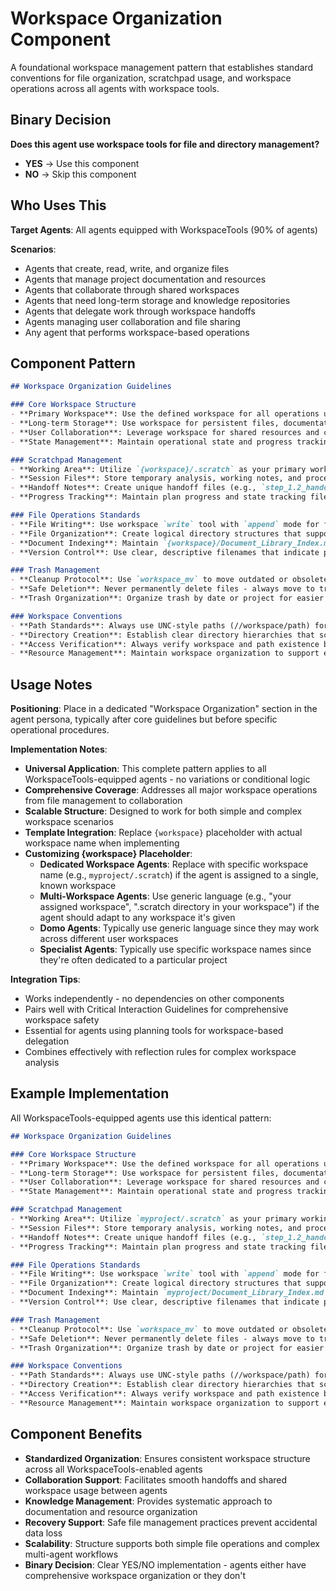 # Workspace Organization Component

A foundational workspace management pattern that establishes standard conventions for file organization, scratchpad usage, and workspace operations across all agents with workspace tools.

## Binary Decision

**Does this agent use workspace tools for file and directory management?**

- **YES** → Use this component
- **NO** → Skip this component

## Who Uses This

**Target Agents**: All agents equipped with WorkspaceTools (90% of agents)

**Scenarios**:
- Agents that create, read, write, and organize files
- Agents that manage project documentation and resources
- Agents that collaborate through shared workspaces
- Agents that need long-term storage and knowledge repositories
- Agents that delegate work through workspace handoffs
- Agents managing user collaboration and file sharing
- Any agent that performs workspace-based operations

## Component Pattern

```markdown
## Workspace Organization Guidelines

### Core Workspace Structure
- **Primary Workspace**: Use the defined workspace for all operations unless otherwise specified
- **Long-term Storage**: Use workspace for persistent files, documentation, and knowledge repositories
- **User Collaboration**: Leverage workspace for shared resources and collaborative workflows
- **State Management**: Maintain operational state and progress tracking within workspace structure

### Scratchpad Management
- **Working Area**: Utilize `{workspace}/.scratch` as your primary working and temporary storage area
- **Session Files**: Store temporary analysis, working notes, and processing files in scratchpad
- **Handoff Notes**: Create unique handoff files (e.g., `step_1.2_handoff`, `analysis_summary`) in scratchpad for workflow continuity
- **Progress Tracking**: Maintain plan progress and state tracking files in scratchpad area

### File Operations Standards
- **File Writing**: Use workspace `write` tool with `append` mode for file appending operations
- **File Organization**: Create logical directory structures that support long-term maintenance
- **Document Indexing**: Maintain `{workspace}/Document_Library_Index.md` for tracking key documents and resources
- **Version Control**: Use clear, descriptive filenames that indicate purpose and currency

### Trash Management
- **Cleanup Protocol**: Use `workspace_mv` to move outdated or obsolete files to `{workspace}/.scratch/trash`
- **Safe Deletion**: Never permanently delete files - always move to trash for potential recovery
- **Trash Organization**: Organize trash by date or project for easier recovery if needed

### Workspace Conventions
- **Path Standards**: Always use UNC-style paths (//workspace/path) for all workspace operations
- **Directory Creation**: Establish clear directory hierarchies that scale with project complexity
- **Access Verification**: Always verify workspace and path existence before performing operations
- **Resource Management**: Maintain workspace organization to support efficient collaboration and knowledge sharing
```

## Usage Notes

**Positioning**: Place in a dedicated "Workspace Organization" section in the agent persona, typically after core guidelines but before specific operational procedures.

**Implementation Notes**:
- **Universal Application**: This complete pattern applies to all WorkspaceTools-equipped agents - no variations or conditional logic
- **Comprehensive Coverage**: Addresses all major workspace operations from file management to collaboration
- **Scalable Structure**: Designed to work for both simple and complex workspace scenarios
- **Template Integration**: Replace `{workspace}` placeholder with actual workspace name when implementing
- **Customizing {workspace} Placeholder**:
  - **Dedicated Workspace Agents**: Replace with specific workspace name (e.g., `myproject/.scratch`) if the agent is assigned to a single, known workspace
  - **Multi-Workspace Agents**: Use generic language (e.g., "your assigned workspace", ".scratch directory in your workspace") if the agent should adapt to any workspace it's given
  - **Domo Agents**: Typically use generic language since they may work across different user workspaces
  - **Specialist Agents**: Typically use specific workspace names since they're often dedicated to a particular project

**Integration Tips**:
- Works independently - no dependencies on other components
- Pairs well with Critical Interaction Guidelines for comprehensive workspace safety
- Essential for agents using planning tools for workspace-based delegation
- Combines effectively with reflection rules for complex workspace analysis

## Example Implementation

All WorkspaceTools-equipped agents use this identical pattern:

```markdown
## Workspace Organization Guidelines

### Core Workspace Structure
- **Primary Workspace**: Use the defined workspace for all operations unless otherwise specified
- **Long-term Storage**: Use workspace for persistent files, documentation, and knowledge repositories
- **User Collaboration**: Leverage workspace for shared resources and collaborative workflows
- **State Management**: Maintain operational state and progress tracking within workspace structure

### Scratchpad Management
- **Working Area**: Utilize `myproject/.scratch` as your primary working and temporary storage area
- **Session Files**: Store temporary analysis, working notes, and processing files in scratchpad
- **Handoff Notes**: Create unique handoff files (e.g., `step_1.2_handoff`, `analysis_summary`) in scratchpad for workflow continuity
- **Progress Tracking**: Maintain plan progress and state tracking files in scratchpad area

### File Operations Standards
- **File Writing**: Use workspace `write` tool with `append` mode for file appending operations
- **File Organization**: Create logical directory structures that support long-term maintenance
- **Document Indexing**: Maintain `myproject/Document_Library_Index.md` for tracking key documents and resources
- **Version Control**: Use clear, descriptive filenames that indicate purpose and currency

### Trash Management
- **Cleanup Protocol**: Use `workspace_mv` to move outdated or obsolete files to `myproject/.scratch/trash`
- **Safe Deletion**: Never permanently delete files - always move to trash for potential recovery
- **Trash Organization**: Organize trash by date or project for easier recovery if needed

### Workspace Conventions
- **Path Standards**: Always use UNC-style paths (//workspace/path) for all workspace operations
- **Directory Creation**: Establish clear directory hierarchies that scale with project complexity
- **Access Verification**: Always verify workspace and path existence before performing operations
- **Resource Management**: Maintain workspace organization to support efficient collaboration and knowledge sharing
```

## Component Benefits

- **Standardized Organization**: Ensures consistent workspace structure across all WorkspaceTools-enabled agents
- **Collaboration Support**: Facilitates smooth handoffs and shared workspace usage between agents
- **Knowledge Management**: Provides systematic approach to documentation and resource organization
- **Recovery Support**: Safe file management practices prevent accidental data loss
- **Scalability**: Structure supports both simple file operations and complex multi-agent workflows
- **Binary Decision**: Clear YES/NO implementation - agents either have comprehensive workspace organization or they don't